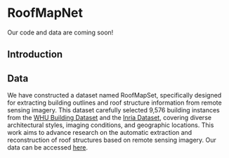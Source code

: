 # RoofMapNet
Our code and data are coming soon!
## Introduction

## Data
We have constructed a dataset named RoofMapSet, specifically designed for extracting building outlines and roof structure information from remote sensing imagery. This dataset carefully selected 9,576 building instances from the [WHU Building Dataset](http://gpcv.whu.edu.cn/data/building_dataset.html) and the [Inria Dataset](https://project.inria.fr/aerialimagelabeling/), covering diverse architectural styles, imaging conditions, and geographic locations. This work aims to advance research on the automatic extraction and reconstruction of roof structures based on remote sensing imagery. Our data can be accessed [here]().

